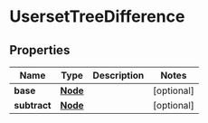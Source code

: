 

# UsersetTreeDifference


## Properties

| Name | Type | Description | Notes |
|------------ | ------------- | ------------- | -------------|
|**base** | [**Node**](Node.md) |  |  [optional] |
|**subtract** | [**Node**](Node.md) |  |  [optional] |



